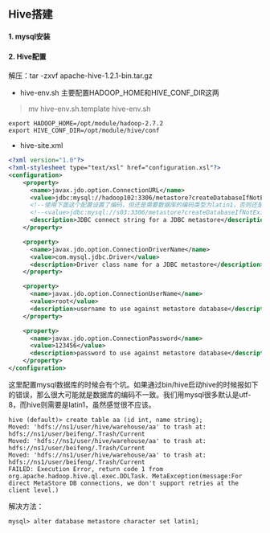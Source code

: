 ## Hive搭建

#### 1. mysql安装


#### 2. Hive配置
解压：tar -zxvf apache-hive-1.2.1-bin.tar.gz

- hive-env.sh
主要配置HADOOP_HOME和HIVE_CONF_DIR这两
> mv hive-env.sh.template hive-env.sh
```
export HADOOP_HOME=/opt/module/hadoop-2.7.2
export HIVE_CONF_DIR=/opt/module/hive/conf
```

- hive-site.xml
```xml
<?xml version="1.0"?>
<?xml-stylesheet type="text/xsl" href="configuration.xsl"?>
<configuration>
	<property>
	  <name>javax.jdo.option.ConnectionURL</name>
	  <value>jdbc:mysql://hadoop102:3306/metastore?createDatabaseIfNotExist=true</value>
	  <!--使用下面这个配置设置了编码，但还是需要数据库的编码类型为latin1，否则还是会无法建表-->
	  <!--<value>jdbc:mysql://s03:3306/metastore?createDatabaseIfNotExist=true&amp;useUnicode=true&amp;characterEncoding=UTF-8</value>-->
	  <description>JDBC connect string for a JDBC metastore</description>
	</property>

	<property>
	  <name>javax.jdo.option.ConnectionDriverName</name>
	  <value>com.mysql.jdbc.Driver</value>
	  <description>Driver class name for a JDBC metastore</description>
	</property>

	<property>
	  <name>javax.jdo.option.ConnectionUserName</name>
	  <value>root</value>
	  <description>username to use against metastore database</description>
	</property>

	<property>
	  <name>javax.jdo.option.ConnectionPassword</name>
	  <value>123456</value>
	  <description>password to use against metastore database</description>
	</property>
</configuration>
```
这里配置mysql数据库的时候会有个坑。如果通过bin/hive启动hive的时候报如下的错误，那么很大可能就是数据库的编码不一致。我们用mysql很多默认是utf-8，而hive则需要是latin1，虽然感觉很不应该。

```
hive (default)> create table aa (id int, name string);
Moved: 'hdfs://ns1/user/hive/warehouse/aa' to trash at: hdfs://ns1/user/beifeng/.Trash/Current
Moved: 'hdfs://ns1/user/hive/warehouse/aa' to trash at: hdfs://ns1/user/beifeng/.Trash/Current
Moved: 'hdfs://ns1/user/hive/warehouse/aa' to trash at: hdfs://ns1/user/beifeng/.Trash/Current
FAILED: Execution Error, return code 1 from org.apache.hadoop.hive.ql.exec.DDLTask. MetaException(message:For direct MetaStore DB connections, we don't support retries at the client level.)
```

解决方法：
```
mysql> alter database metastore character set latin1;
```